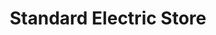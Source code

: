 ---
title: "Standard Electric Store"
url: /mian-channu/standard-electric-store/
shop: Elektronik
---